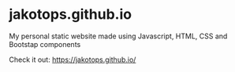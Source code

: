 # jakotops.github.io
My personal static website made using Javascript, HTML, CSS and Bootstap components

Check it out: https://jakotops.github.io/
